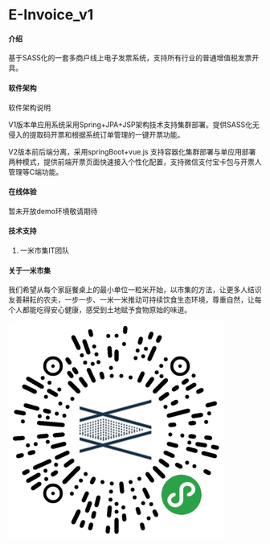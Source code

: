 # E-Invoice_v1

#### 介绍
基于SASS化的一套多商户线上电子发票系统，支持所有行业的普通增值税发票开具。

#### 软件架构
软件架构说明

V1版本单应用系统采用Spring+JPA+JSP架构技术支持集群部署。提供SASS化无侵入的提取码开票和根据系统订单管理的一键开票功能。

V2版本前后端分离，采用springBoot+vue.js 支持容器化集群部署与单应用部署两种模式，提供前端开票页面快速接入个性化配置，支持微信支付宝卡包与开票人管理等C端功能。
#### 在线体验
暂未开放demo环境敬请期待

#### 技术支持

1.  一米市集IT团队



#### 关于一米市集
我们希望从每个家庭餐桌上的最小单位一粒米开始，以市集的方法，让更多人结识友善耕耘的农夫，一步一步、一米一米推动可持续饮食生态环境，尊重自然，让每个人都能吃得安心健康，感受到土地赋予食物原始的味道。

![](resource/QRcode.jpg)